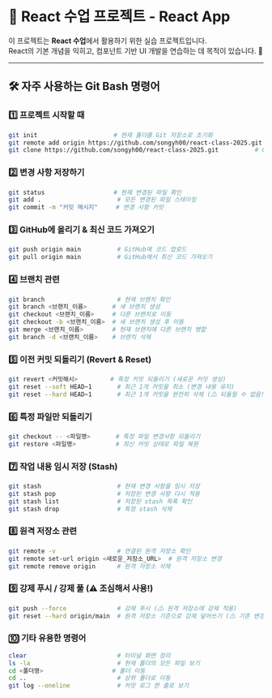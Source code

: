 # 🎨 React 수업 프로젝트 - React App

이 프로젝트는 **React 수업**에서 활용하기 위한 실습 프로젝트입니다.  
React의 기본 개념을 익히고, 컴포넌트 기반 UI 개발을 연습하는 데 목적이 있습니다. 🚀

---

## 🛠️ 자주 사용하는 Git Bash 명령어

### 1️⃣ 프로젝트 시작할 때
```sh
git init                     # 현재 폴더를 Git 저장소로 초기화
git remote add origin https://github.com/songyh00/react-class-2025.git  # GitHub 원격 저장소 추가
git clone https://github.com/songyh00/react-class-2025.git          # GitHub에서 프로젝트 다운로드
```

### 2️⃣ 변경 사항 저장하기
```sh
git status                   # 현재 변경된 파일 확인
git add .                     # 모든 변경된 파일 스테이징
git commit -m "커밋 메시지"     # 변경 사항 커밋
```

### 3️⃣ GitHub에 올리기 & 최신 코드 가져오기
```sh
git push origin main          # GitHub에 코드 업로드
git pull origin main          # GitHub에서 최신 코드 가져오기
```

### 4️⃣ 브랜치 관련
```sh
git branch                    # 현재 브랜치 확인
git branch <브랜치_이름>       # 새 브랜치 생성
git checkout <브랜치_이름>     # 다른 브랜치로 이동
git checkout -b <브랜치_이름>  # 새 브랜치 생성 후 이동
git merge <브랜치_이름>        # 현재 브랜치에 다른 브랜치 병합
git branch -d <브랜치_이름>    # 브랜치 삭제
```

### 5️⃣ 이전 커밋 되돌리기 (Revert & Reset)
```sh
git revert <커밋해시>         # 특정 커밋 되돌리기 (새로운 커밋 생성)
git reset --soft HEAD~1       # 최근 1개 커밋을 취소 (변경 내용 유지)
git reset --hard HEAD~1       # 최근 1개 커밋을 완전히 삭제 (⚠ 되돌릴 수 없음!)
```

### 6️⃣ 특정 파일만 되돌리기
```sh
git checkout -- <파일명>       # 특정 파일 변경사항 되돌리기
git restore <파일명>           # 최신 커밋 상태로 파일 복원
```

### 7️⃣ 작업 내용 임시 저장 (Stash)
```sh
git stash                     # 현재 변경 사항을 임시 저장
git stash pop                 # 저장된 변경 사항 다시 적용
git stash list                # 저장된 stash 목록 확인
git stash drop                # 특정 stash 삭제
```

### 8️⃣ 원격 저장소 관련
```sh
git remote -v                 # 연결된 원격 저장소 확인
git remote set-url origin <새로운_저장소_URL>  # 원격 저장소 변경
git remote remove origin      # 원격 저장소 삭제
```

### 9️⃣ 강제 푸시 / 강제 풀 (⚠ 조심해서 사용!)
```sh
git push --force              # 강제 푸시 (⚠ 원격 저장소에 강제 적용)
git reset --hard origin/main  # 원격 저장소 기준으로 강제 덮어쓰기 (⚠ 기존 변경 사항 삭제됨)
```

### 🔟 기타 유용한 명령어
```sh
clear                         # 터미널 화면 정리
ls -la                        # 현재 폴더의 모든 파일 보기
cd <폴더명>                   # 폴더 이동
cd ..                         # 상위 폴더로 이동
git log --oneline             # 커밋 로그 한 줄로 보기
```